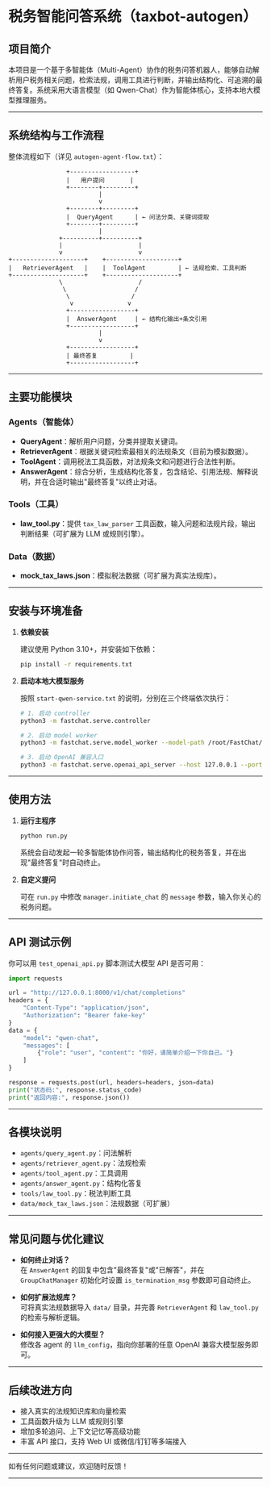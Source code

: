 # 税务智能问答系统（taxbot-autogen）

## 项目简介

本项目是一个基于多智能体（Multi-Agent）协作的税务问答机器人，能够自动解析用户税务相关问题，检索法规，调用工具进行判断，并输出结构化、可追溯的最终答复。系统采用大语言模型（如 Qwen-Chat）作为智能体核心，支持本地大模型推理服务。

---

## 系统结构与工作流程

整体流程如下（详见 `autogen-agent-flow.txt`）：

```
                +------------------+
                |   用户提问       |
                +--------+---------+
                         |
                         v
                +--------+---------+
                |  QueryAgent      | ← 问法分类、关键词提取
                +--------+---------+
                         |
              +----------+----------+
              |                     |
              v                     v
+--------------------+    +--------------------+
|   RetrieverAgent   |    |  ToolAgent         | ← 法规检索、工具判断
+--------------------+    +--------------------+
              \                     /
               \                   /
                \                 /
                 v               v
                +------------------+
                |  AnswerAgent     | ← 结构化输出+条文引用
                +------------------+
                         |
                         v
                +------------------+
                | 最终答复         |
                +------------------+
```

---

## 主要功能模块

### Agents（智能体）

- **QueryAgent**：解析用户问题，分类并提取关键词。
- **RetrieverAgent**：根据关键词检索最相关的法规条文（目前为模拟数据）。
- **ToolAgent**：调用税法工具函数，对法规条文和问题进行合法性判断。
- **AnswerAgent**：综合分析，生成结构化答复，包含结论、引用法规、解释说明，并在合适时输出"最终答复"以终止对话。

### Tools（工具）

- **law_tool.py**：提供 `tax_law_parser` 工具函数，输入问题和法规片段，输出判断结果（可扩展为 LLM 或规则引擎）。

### Data（数据）

- **mock_tax_laws.json**：模拟税法数据（可扩展为真实法规库）。

---

## 安装与环境准备

1. **依赖安装**

   建议使用 Python 3.10+，并安装如下依赖：

   ```bash
   pip install -r requirements.txt
   ```

2. **启动本地大模型服务**

   按照 `start-qwen-service.txt` 的说明，分别在三个终端依次执行：

   ```bash
   # 1. 启动 controller
   python3 -m fastchat.serve.controller

   # 2. 启动 model worker
   python3 -m fastchat.serve.model_worker --model-path /root/FastChat/qwen-chat --device cuda

   # 3. 启动 OpenAI 兼容入口
   python3 -m fastchat.serve.openai_api_server --host 127.0.0.1 --port 8000
   ```

---

## 使用方法

1. **运行主程序**

   ```bash
   python run.py
   ```

   系统会自动发起一轮多智能体协作问答，输出结构化的税务答复，并在出现"最终答复"时自动终止。

2. **自定义提问**

   可在 `run.py` 中修改 `manager.initiate_chat` 的 `message` 参数，输入你关心的税务问题。

---

## API 测试示例

你可以用 `test_openai_api.py` 脚本测试大模型 API 是否可用：

```python
import requests

url = "http://127.0.0.1:8000/v1/chat/completions"
headers = {
    "Content-Type": "application/json",
    "Authorization": "Bearer fake-key"
}
data = {
    "model": "qwen-chat",
    "messages": [
        {"role": "user", "content": "你好，请简单介绍一下你自己。"}
    ]
}

response = requests.post(url, headers=headers, json=data)
print("状态码:", response.status_code)
print("返回内容:", response.json())
```

---

## 各模块说明

- `agents/query_agent.py`：问法解析
- `agents/retriever_agent.py`：法规检索
- `agents/tool_agent.py`：工具调用
- `agents/answer_agent.py`：结构化答复
- `tools/law_tool.py`：税法判断工具
- `data/mock_tax_laws.json`：法规数据（可扩展）

---

## 常见问题与优化建议

- **如何终止对话？**  
  在 `AnswerAgent` 的回复中包含"最终答复"或"已解答"，并在 `GroupChatManager` 初始化时设置 `is_termination_msg` 参数即可自动终止。

- **如何扩展法规库？**  
  可将真实法规数据导入 `data/` 目录，并完善 `RetrieverAgent` 和 `law_tool.py` 的检索与解析逻辑。

- **如何接入更强大的大模型？**  
  修改各 agent 的 `llm_config`，指向你部署的任意 OpenAI 兼容大模型服务即可。

---

## 后续改进方向

- 接入真实的法规知识库和向量检索
- 工具函数升级为 LLM 或规则引擎
- 增加多轮追问、上下文记忆等高级功能
- 丰富 API 接口，支持 Web UI 或微信/钉钉等多端接入

---

如有任何问题或建议，欢迎随时反馈！

---

